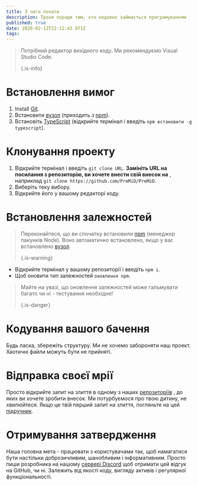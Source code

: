 ```yaml
---
title: З чого почати
description: Трохи поради тим, хто недавно займається програмуванням
published: true
date: 2020-02-12T22:12:43.971Z
tags: 
---
```


> Потрібний редактор вихідного коду. Ми рекомендуємо Visual Studio Code. 
> 
> {.is-info}

# Встановлення вимог
1. Install [Git](https://git-scm.com/).
2. Встановити [вузол](https://nodejs.org/en/) (приходить з [npm](https://www.npmjs.com/)).
3. Встановіть [TypeScript](https://www.typescriptlang.org/index.html#download-links) (відкрийте термінал і введіть `npm встановити -g typescript`).

# Клонування проекту
1. Відкрийте термінал і введіть `git clone URL`. **Замініть URL на посилання з репозиторію, ви хочете внести свій внесок на** , наприклад `git clone https://github.com/PreMiD/PreMiD`.
2. Виберіть теку вибору.
3. Відкрийте його у вашому редакторі коду.

# Встановлення залежностей
> Переконайтеся, що ви спочатку встановили [npm](https://www.npmjs.com/) (менеджер пакунків Node). Воно автоматично встановлено, якщо у вас встановлено [вузол](https://nodejs.org/en/). 
> 
> {.is-warning}

- Відкрийте термінал у вашому репозиторії і введіть `npm i`.
- Щоб оновити тип залежностей `оновлення npm`.

> Майте на увазі, що оновлення залежностей може гальмувати багато чи ні - тестування необхідне! 
> 
> {.is-danger}

# Кодування вашого бачення
Будь ласка, збережіть структуру. Ми не хочемо забороняти наш проект. Хаотичні файли можуть бути не прийняті.

# Відправка своєї мрії
Просто відкрийте запит на злиття в одному з наших [репозиторіїв](https://github.com/PreMiD/) , до яких ви хочете зробити внесок. Ми потурбуємося про твою дитину, не хвилюйтеся. Якщо це твій перший запит на злиття, погляньте на цей [підручник](https://help.github.com/en/articles/creating-a-pull-request).

# Отримування затвердження
Наша головна мета - працювати з користувачами так, щоб намагатися бути настільки доброзичливим, шанобливим і інформативним. Просто пиши розробника на нашому [сервері Discord](https://discord.gg/PreMiD) щоб отримати цей відгук на GitHub, чи ні. Залежить від якості коду, вигляду активів і регулярної функціональності.